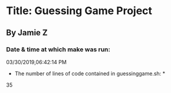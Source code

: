 # Title: Guessing Game Project 

## By Jamie Z

### Date & time at which make was run: 

03/30/2019,06:42:14 PM

* The number of lines of code contained in guessinggame.sh: * 

35 
